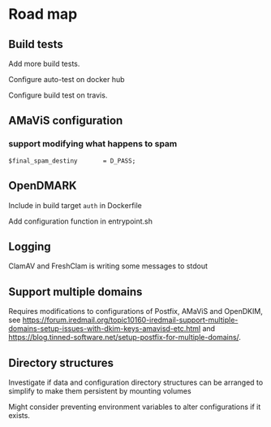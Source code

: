 # Road map

## Build tests

Add more build tests.

Configure auto-test on docker hub

Configure build test on travis.

## AMaViS configuration

### support modifying what happens to spam

```
$final_spam_destiny       = D_PASS;
```

## OpenDMARK

Include in build target `auth` in Dockerfile

Add configuration function in entrypoint.sh

## Logging

ClamAV and FreshClam is writing some messages to stdout

## Support multiple domains

Requires modifications to configurations of Postfix, AMaViS and OpenDKIM, see https://forum.iredmail.org/topic10160-iredmail-support-multiple-domains-setup-issues-with-dkim-keys-amavisd-etc.html and https://blog.tinned-software.net/setup-postfix-for-multiple-domains/.

## Directory structures

Investigate if data and configuration directory structures can be arranged to simplify to make them persistent by mounting volumes

Might consider preventing environment variables to alter configurations if it exists.
